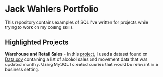 # Jack Wahlers Portfolio
This repository contains examples of SQL I've written for projects while trying to work on my coding skills.

<h2>Highlighted Projects</h2>
<b>Warehouse and Retail Sales</b> - In this <a href='https://github.com/jwa40790/SQL-Portfolio/blob/main/WR_Sales.sql'>project</a>, I used a dataset found on <a href='https://catalog.data.gov/dataset/warehouse-and-retail-sales'>Data.gov</a> containing a list of alcohol sales and movement data that was updated monthly. Using MySQL I created queries that would be relevant in a business setting.
